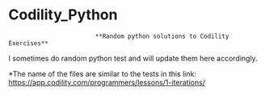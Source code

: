 # Codility_Python
                            **Random python solutions to Codility Exercises**
                            
                            
                            
I sometimes do random python test and will update them here accordingly. 

*The name of the files are similar to the tests in this link: 
https://app.codility.com/programmers/lessons/1-iterations/


